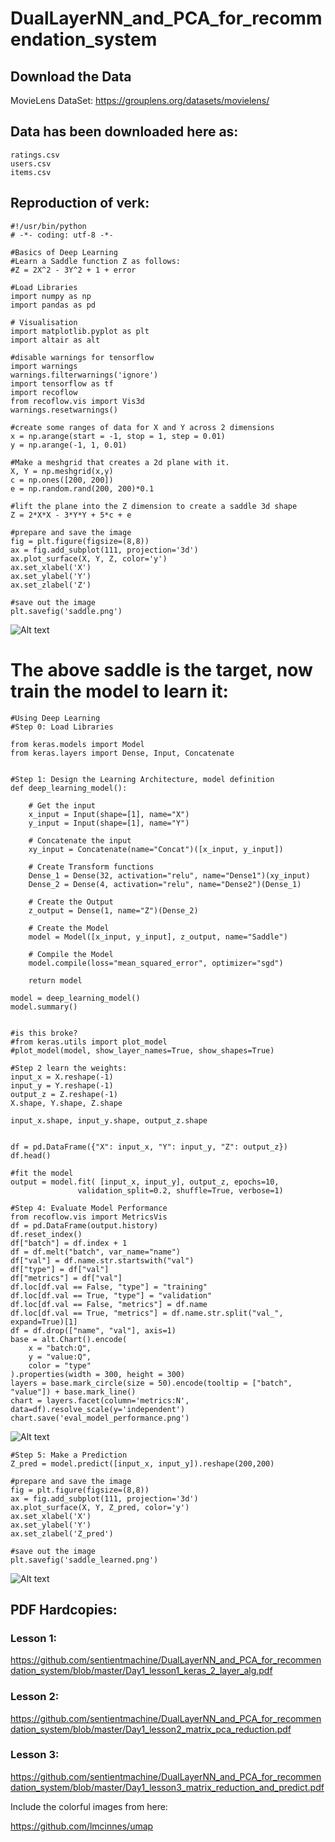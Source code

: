 # DualLayerNN_and_PCA_for_recommendation_system


## Download the Data

MovieLens DataSet:  https://grouplens.org/datasets/movielens/

## Data has been downloaded here as:

    ratings.csv
    users.csv
    items.csv

## Reproduction of verk:

    #!/usr/bin/python
    # -*- coding: utf-8 -*-

    #Basics of Deep Learning
    #Learn a Saddle function Z as follows:
    #Z = 2X^2 - 3Y^2 + 1 + error

    #Load Libraries
    import numpy as np
    import pandas as pd

    # Visualisation
    import matplotlib.pyplot as plt
    import altair as alt

    #disable warnings for tensorflow
    import warnings
    warnings.filterwarnings('ignore')
    import tensorflow as tf
    import recoflow
    from recoflow.vis import Vis3d
    warnings.resetwarnings()

    #create some ranges of data for X and Y across 2 dimensions
    x = np.arange(start = -1, stop = 1, step = 0.01)
    y = np.arange(-1, 1, 0.01)

    #Make a meshgrid that creates a 2d plane with it.
    X, Y = np.meshgrid(x,y)
    c = np.ones([200, 200])
    e = np.random.rand(200, 200)*0.1

    #lift the plane into the Z dimension to create a saddle 3d shape
    Z = 2*X*X - 3*Y*Y + 5*c + e

    #prepare and save the image
    fig = plt.figure(figsize=(8,8))
    ax = fig.add_subplot(111, projection='3d')
    ax.plot_surface(X, Y, Z, color='y')
    ax.set_xlabel('X')
    ax.set_ylabel('Y')
    ax.set_zlabel('Z')

    #save out the image
    plt.savefig('saddle.png')

![Alt text](./saddle.png?raw=true "saddle 3d shape to be learned")

# The above saddle is the target, now train the model to learn it:

    #Using Deep Learning
    #Step 0: Load Libraries

    from keras.models import Model
    from keras.layers import Dense, Input, Concatenate


    #Step 1: Design the Learning Architecture, model definition
    def deep_learning_model():

        # Get the input
        x_input = Input(shape=[1], name="X")
        y_input = Input(shape=[1], name="Y")

        # Concatenate the input
        xy_input = Concatenate(name="Concat")([x_input, y_input])

        # Create Transform functions
        Dense_1 = Dense(32, activation="relu", name="Dense1")(xy_input)
        Dense_2 = Dense(4, activation="relu", name="Dense2")(Dense_1)

        # Create the Output
        z_output = Dense(1, name="Z")(Dense_2)

        # Create the Model
        model = Model([x_input, y_input], z_output, name="Saddle")

        # Compile the Model
        model.compile(loss="mean_squared_error", optimizer="sgd")

        return model

    model = deep_learning_model()
    model.summary()


    #is this broke?
    #from keras.utils import plot_model
    #plot_model(model, show_layer_names=True, show_shapes=True)

    #Step 2 learn the weights:
    input_x = X.reshape(-1)
    input_y = Y.reshape(-1)
    output_z = Z.reshape(-1)
    X.shape, Y.shape, Z.shape

    input_x.shape, input_y.shape, output_z.shape


    df = pd.DataFrame({"X": input_x, "Y": input_y, "Z": output_z})
    df.head()

    #fit the model
    output = model.fit( [input_x, input_y], output_z, epochs=10,
                   validation_split=0.2, shuffle=True, verbose=1)

    #Step 4: Evaluate Model Performance
    from recoflow.vis import MetricsVis
    df = pd.DataFrame(output.history)
    df.reset_index()
    df["batch"] = df.index + 1
    df = df.melt("batch", var_name="name")
    df["val"] = df.name.str.startswith("val")
    df["type"] = df["val"]
    df["metrics"] = df["val"]
    df.loc[df.val == False, "type"] = "training"
    df.loc[df.val == True, "type"] = "validation"
    df.loc[df.val == False, "metrics"] = df.name
    df.loc[df.val == True, "metrics"] = df.name.str.split("val_", expand=True)[1]
    df = df.drop(["name", "val"], axis=1)
    base = alt.Chart().encode(
        x = "batch:Q",
        y = "value:Q",
        color = "type"
    ).properties(width = 300, height = 300)
    layers = base.mark_circle(size = 50).encode(tooltip = ["batch", "value"]) + base.mark_line()
    chart = layers.facet(column='metrics:N', data=df).resolve_scale(y='independent')
    chart.save('eval_model_performance.png')


![Alt text](./eval_model_performance.png?raw=true "training progress")

    #Step 5: Make a Prediction
    Z_pred = model.predict([input_x, input_y]).reshape(200,200)

    #prepare and save the image
    fig = plt.figure(figsize=(8,8))
    ax = fig.add_subplot(111, projection='3d')
    ax.plot_surface(X, Y, Z_pred, color='y')
    ax.set_xlabel('X')
    ax.set_ylabel('Y')
    ax.set_zlabel('Z_pred')

    #save out the image
    plt.savefig('saddle_learned.png')


![Alt text](./saddle_learned.png?raw=true "learned saddle 3d shape")



## PDF Hardcopies:

### Lesson 1:

https://github.com/sentientmachine/DualLayerNN_and_PCA_for_recommendation_system/blob/master/Day1_lesson1_keras_2_layer_alg.pdf


### Lesson 2:

https://github.com/sentientmachine/DualLayerNN_and_PCA_for_recommendation_system/blob/master/Day1_lesson2_matrix_pca_reduction.pdf

### Lesson 3:

https://github.com/sentientmachine/DualLayerNN_and_PCA_for_recommendation_system/blob/master/Day1_lesson3_matrix_reduction_and_predict.pdf






Include the colorful images from here:

https://github.com/lmcinnes/umap

